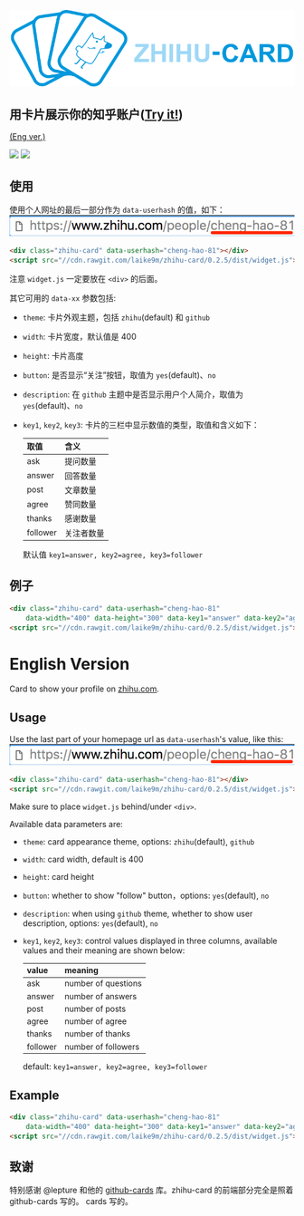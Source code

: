 ![](images/logo.png)

## 用卡片展示你的知乎账户(<a href="http://jsrun.net/pUKKp?uid=322" target="_blank">Try it!</a>)

[(Eng ver.)](#english-version)  


<img src="https://raw.githubusercontent.com/laike9m/zhihu-card/master/images/chenghao-zhihu.png" width="400px">
<img src="https://raw.githubusercontent.com/laike9m/zhihu-card/master/images/chenghao.png" width="400px">

## 使用

使用个人网址的最后一部分作为 `data-userhash` 的值，如下：
![](images/uid.png)

```html
<div class="zhihu-card" data-userhash="cheng-hao-81"></div>
<script src="//cdn.rawgit.com/laike9m/zhihu-card/0.2.5/dist/widget.js"></script>
```

注意 `widget.js` 一定要放在 `<div>` 的后面。

其它可用的 `data-xx` 参数包括:
* `theme`: 卡片外观主题，包括 `zhihu`(default) 和 `github`
* `width`: 卡片宽度，默认值是 400
* `height`: 卡片高度
* `button`: 是否显示“关注”按钮，取值为 `yes`(default)、`no`
* `description`: 在 `github` 主题中是否显示用户个人简介，取值为 `yes`(default)、`no`
* `key1`, `key2`, `key3`: 卡片的三栏中显示数值的类型，取值和含义如下：

  | 取值       | 含义    |
  | -------- | ----- |
  | ask      | 提问数量  |
  | answer   | 回答数量  |
  | post     | 文章数量  |
  | agree    | 赞同数量  |
  | thanks   | 感谢数量  |
  | follower | 关注者数量 |
    默认值 `key1=answer, key2=agree, key3=follower`

## 例子
```html
<div class="zhihu-card" data-userhash="cheng-hao-81"
    data-width="400" data-height="300" data-key1="answer" data-key2="agree" data-key3="post" data-theme="github"></div>
<script src="//cdn.rawgit.com/laike9m/zhihu-card/0.2.5/dist/widget.js"></script>
```

# English Version

Card to show your profile on [zhihu.com](https://www.zhihu.com/).

## Usage

Use the last part of your homepage url as `data-userhash`'s value, like this:
![](images/uid.png)

```html
<div class="zhihu-card" data-userhash="cheng-hao-81"></div>
<script src="//cdn.rawgit.com/laike9m/zhihu-card/0.2.5/dist/widget.js"></script>
```

Make sure to place `widget.js` behind/under `<div>`.

Available data parameters are:
* `theme`: card appearance theme, options: `zhihu`(default), `github`
* `width`: card width, default is 400
* `height`: card height
* `button`: whether to show "follow" button，options: `yes`(default), `no`
* `description`: when using `github` theme, whether to show user description, options: `yes`(default), `no`
* `key1`, `key2`, `key3`: control values displayed in three columns, available values and their meaning are shown below:

  | value    | meaning             |
  | -------- | ------------------- |
  | ask      | number of questions |
  | answer   | number of answers   |
  | post     | number of posts     |
  | agree    | number of agree     |
  | thanks   | number of thanks    |
  | follower | number of followers |
    default: `key1=answer, key2=agree, key3=follower`

## Example
```html
<div class="zhihu-card" data-userhash="cheng-hao-81"
    data-width="400" data-height="300" data-key1="answer" data-key2="agree" data-key3="post" data-theme="github"></div>
<script src="//cdn.rawgit.com/laike9m/zhihu-card/0.2.5/dist/widget.js"></script>
```

## 致谢
特别感谢 @lepture 和他的 [github-cards](https://github.com/lepture/github-cards) 库。zhihu-card 的前端部分完全是照着 github-cards 写的。
cards 写的。
